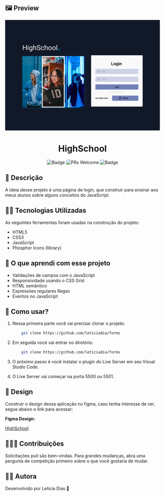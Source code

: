 ## 🖼️ Preview

![high-school](/assets/image/highschool.png)

<h1 align="center">HighSchool</h1>

<div align="center">

![Badge](https://img.shields.io/badge/App-HighSchool-%230073b0?style=flat-square&logo=ghost)
![PRs Welcome](https://img.shields.io/badge/PRs-welcome-0073b0.svg?style=flat-square)
![Badge](https://img.shields.io/github/license/leticia/forms?style=flat-square)

</div>

## 📖 Descrição

<p>A ideia desse projeto é uma página de login, que construir para ensinar aos meus alunos sobre alguns conceitos do JavaScript.</p>

## 👩‍💻 Tecnologias Utilizadas

<p>As seguintes ferramentas foram usadas na construção do projeto:</p>

- HTML5
- CSS3
- JavaScript
- Phosphor Icons (library)

## 📝 O que aprendi com esse projeto

- Validações de campos com o JavaScript
- Responsividade usando o CSS Grid
- HTML semântico
- Expressões regulares Regex
- Eventos no JavaScript

## 📌 Como usar?

1. Nessa primeira parte você vai precisar clonar o projeto:
   ```bash
       git clone https://github.com/leticiadia/forms
   ```
2. Em seguida você vai entrar no diretório:
   ```bash
       git clone https://github.com/leticiadia/forms
   ```
3. O próximo passo é você instalar o plugin do Live Server em seu Visual Studio Code.

4. O Live Server vai começar na porta 5500 ou 5501.

## 🎨 Design

<p>Construir o design dessa aplicação no figma, caso tenha interesse de ver, segue abaixo o link para acessar:</p>
<p><strong>Figma Design:</strong></p>
<a href="https://www.figma.com/file/Ik2t2BDuJxCFMA9a2ayyE0/Universo-JavaScript?node-id=0%3A1&t=URFUC0WyVL9thTZn-1">HighSchool</a>

## 🧑‍🚀🚀 Contribuições

<p>Solicitações pull são bem-vindas. Para grandes mudanças, abra uma pergunta de competição primeiro sobre o que você gostaria de mudar.</p>

## 👩‍💻 Autora

<p>Desenvolvido por Leticia Dias 💜</p>
